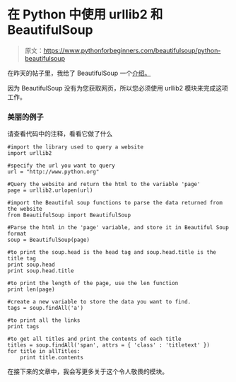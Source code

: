# 在 Python 中使用 urllib2 和 BeautifulSoup

> 原文：<https://www.pythonforbeginners.com/beautifulsoup/python-beautifulsoup>

在昨天的帖子里，我给了 BeautifulSoup 一个[介绍。](https://www.pythonforbeginners.com/beautifulsoup/python-beautifulsoup-basic)

因为 BeautifulSoup 没有为您获取网页，所以您必须使用 urllib2 模块来完成这项工作。

### 美丽的例子

请查看代码中的注释，看看它做了什么

```
#import the library used to query a website
import urllib2

#specify the url you want to query
url = "http://www.python.org"

#Query the website and return the html to the variable 'page'
page = urllib2.urlopen(url)

#import the Beautiful soup functions to parse the data returned from the website
from BeautifulSoup import BeautifulSoup

#Parse the html in the 'page' variable, and store it in Beautiful Soup format
soup = BeautifulSoup(page)

#to print the soup.head is the head tag and soup.head.title is the title tag
print soup.head
print soup.head.title

#to print the length of the page, use the len function
print len(page)

#create a new variable to store the data you want to find.
tags = soup.findAll('a')

#to print all the links
print tags

#to get all titles and print the contents of each title
titles = soup.findAll('span', attrs = { 'class' : 'titletext' })
for title in allTitles:
    print title.contents 
```

在接下来的文章中，我会写更多关于这个令人敬畏的模块。